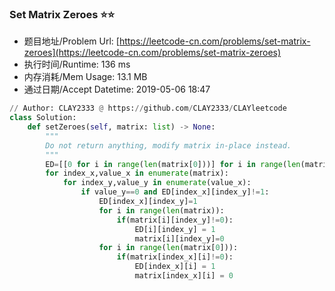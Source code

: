 
### Set Matrix Zeroes :star::star:
- 题目地址/Problem Url: [https://leetcode-cn.com/problems/set-matrix-zeroes](https://leetcode-cn.com/problems/set-matrix-zeroes)
- 执行时间/Runtime: 136 ms 
- 内存消耗/Mem Usage: 13.1 MB
- 通过日期/Accept Datetime: 2019-05-06 18:47
```python
// Author: CLAY2333 @ https://github.com/CLAY2333/CLAYleetcode
class Solution:
    def setZeroes(self, matrix: list) -> None:
        """
        Do not return anything, modify matrix in-place instead.
        """
        ED=[[0 for i in range(len(matrix[0]))] for i in range(len(matrix))]
        for index_x,value_x in enumerate(matrix):
            for index_y,value_y in enumerate(value_x):
                if value_y==0 and ED[index_x][index_y]!=1:
                    ED[index_x][index_y]=1
                    for i in range(len(matrix)):
                        if(matrix[i][index_y]!=0):
                            ED[i][index_y] = 1
                            matrix[i][index_y]=0
                    for i in range(len(matrix[0])):
                        if(matrix[index_x][i]!=0):
                            ED[index_x][i] = 1
                            matrix[index_x][i] = 0

```
